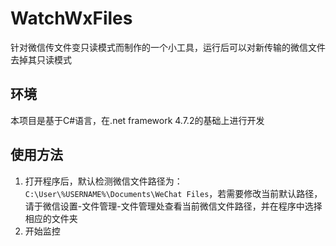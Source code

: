 # WatchWxFiles

针对微信传文件变只读模式而制作的一个小工具，运行后可以对新传输的微信文件去掉其只读模式

## 环境

本项目是基于C#语言，在.net framework 4.7.2的基础上进行开发

## 使用方法

1. 打开程序后，默认检测微信文件路径为：`C:\User\%USERNAME%\Documents\WeChat Files`，若需要修改当前默认路径，请于微信设置-文件管理-文件管理处查看当前微信文件路径，并在程序中选择相应的文件夹
2. 开始监控